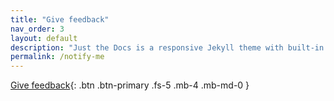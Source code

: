 ```yaml
---
title: "Give feedback"
nav_order: 3
layout: default
description: "Just the Docs is a responsive Jekyll theme with built-in search that is easily customizable and hosted on GitHub Pages."
permalink: /notify-me
---
```



[Give feedback](https://feedback-form){: .btn .btn-primary .fs-5 .mb-4 .mb-md-0 }

